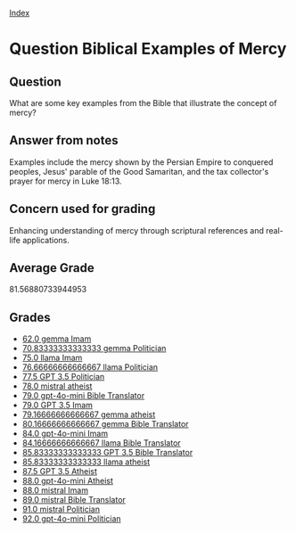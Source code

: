 
[Index](../../index.md)
# Question Biblical Examples of Mercy
## Question
What are some key examples from the Bible that illustrate the concept of mercy?

## Answer from notes
Examples include the mercy shown by the Persian Empire to conquered peoples, Jesus' parable of the Good Samaritan, and the tax collector's prayer for mercy in Luke 18:13.

## Concern used for grading
Enhancing understanding of mercy through scriptural references and real-life applications.

## Average Grade
81.56880733944953

## Grades
 * [62.0 gemma Imam](../answers/gemma_Imam/Biblical_Examples_of_Mercy.md)
 * [70.83333333333333 gemma Politician](../answers/gemma_Politician/Biblical_Examples_of_Mercy.md)
 * [75.0 llama Imam](../answers/llama_Imam/Biblical_Examples_of_Mercy.md)
 * [76.66666666666667 llama Politician](../answers/llama_Politician/Biblical_Examples_of_Mercy.md)
 * [77.5 GPT 3.5 Politician](../answers/GPT_3.5_Politician/Biblical_Examples_of_Mercy.md)
 * [78.0 mistral atheist](../answers/mistral_atheist/Biblical_Examples_of_Mercy.md)
 * [79.0 gpt-4o-mini Bible Translator](../answers/gpt-4o-mini_Bible_Translator/Biblical_Examples_of_Mercy.md)
 * [79.0 GPT 3.5 Imam](../answers/GPT_3.5_Imam/Biblical_Examples_of_Mercy.md)
 * [79.16666666666667 gemma atheist](../answers/gemma_atheist/Biblical_Examples_of_Mercy.md)
 * [80.16666666666667 gemma Bible Translator](../answers/gemma_Bible_Translator/Biblical_Examples_of_Mercy.md)
 * [84.0 gpt-4o-mini Imam](../answers/gpt-4o-mini_Imam/Biblical_Examples_of_Mercy.md)
 * [84.16666666666667 llama Bible Translator](../answers/llama_Bible_Translator/Biblical_Examples_of_Mercy.md)
 * [85.83333333333333 GPT 3.5 Bible Translator](../answers/GPT_3.5_Bible_Translator/Biblical_Examples_of_Mercy.md)
 * [85.83333333333333 llama atheist](../answers/llama_atheist/Biblical_Examples_of_Mercy.md)
 * [87.5 GPT 3.5 Atheist](../answers/GPT_3.5_Atheist/Biblical_Examples_of_Mercy.md)
 * [88.0 gpt-4o-mini Atheist](../answers/gpt-4o-mini_Atheist/Biblical_Examples_of_Mercy.md)
 * [88.0 mistral Imam](../answers/mistral_Imam/Biblical_Examples_of_Mercy.md)
 * [89.0 mistral Bible Translator](../answers/mistral_Bible_Translator/Biblical_Examples_of_Mercy.md)
 * [91.0 mistral Politician](../answers/mistral_Politician/Biblical_Examples_of_Mercy.md)
 * [92.0 gpt-4o-mini Politician](../answers/gpt-4o-mini_Politician/Biblical_Examples_of_Mercy.md)
